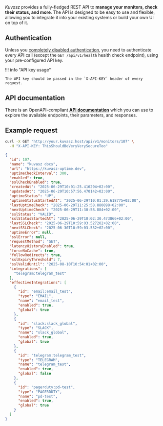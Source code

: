 _Kuvasz_ provides a fully-fledged REST API to **manage your monitors, check their status, and more**. The API is designed to be easy to use and flexible, allowing you to integrate it into your existing systems or build your own UI on top of it.

## Authentication

Unless you [completely disabled authentication](../setup/configuration.md#authentication), you need to authenticate every API call (except the `GET /api/v1/health` health check endpoint), using your pre-configured API key.

!!! info "API key usage"

    The API key should be passed in the `X-API-KEY` header of every request.

## API documentation

There is an OpenAPI-compliant [**API documentation**](../api-doc.md) which you can use to explore the available endpoints, their parameters, and responses.

## Example request

```bash title="cURL"
curl -X GET "http://your.kuvasz.host/api/v1/monitors/107" \
  -H "X-API-KEY: ThisShouldBeVeryVerySecureToo"
```

```json title="Response"
{
  "id": 107,
  "name": "kuvasz docs",
  "url": "https://kuvasz-uptime.dev",
  "uptimeCheckInterval": 300,
  "enabled": true,
  "sslCheckEnabled": true,
  "createdAt": "2025-06-29T10:01:25.416294+02:00",
  "updatedAt": "2025-06-29T10:57:56.470142+02:00",
  "uptimeStatus": "UP",
  "uptimeStatusStartedAt": "2025-06-29T10:01:29.618775+02:00",
  "lastUptimeCheck": "2025-06-29T11:25:58.880898+02:00",
  "nextUptimeCheck": "2025-06-29T11:30:58.884+02:00",
  "sslStatus": "VALID",
  "sslStatusStartedAt": "2025-06-29T10:02:30.473866+02:00",
  "lastSSLCheck": "2025-06-29T10:59:03.527202+02:00",
  "nextSSLCheck": "2025-06-30T10:59:03.532+02:00",
  "uptimeError": null,
  "sslError": null,
  "requestMethod": "GET",
  "latencyHistoryEnabled": true,
  "forceNoCache": true,
  "followRedirects": true,
  "sslExpiryThreshold": 7,
  "sslValidUntil": "2025-08-10T10:54:01+02:00",
  "integrations": [
    "telegram:telegram_test"
  ],
  "effectiveIntegrations": [
    {
      "id": "email:email_test",
      "type": "EMAIL",
      "name": "email_test",
      "enabled": true,
      "global": true
    },
    {
      "id": "slack:slack_global",
      "type": "SLACK",
      "name": "slack_global",
      "enabled": true,
      "global": true
    },
    {
      "id": "telegram:telegram_test",
      "type": "TELEGRAM",
      "name": "telegram_test",
      "enabled": true,
      "global": false
    },
    {
      "id": "pagerduty:pd-test",
      "type": "PAGERDUTY",
      "name": "pd-test",
      "enabled": true,
      "global": true
    }
  ]
}
```
